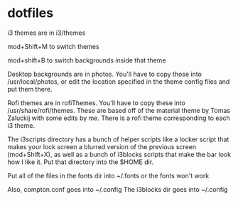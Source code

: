 # dotfiles

i3 themes are in i3/themes

mod+Shift+M to switch themes

mod+shift+B to switch backgrounds inside that theme

Desktop backgrounds are in photos. You'll have to copy those into /usr/local/photos, or edit the location specified in the theme config files and put them there.

Rofi themes are in rofiThemes. You'll have to copy these into /usr/share/rofi/themes.
These are based off of the material theme by Tomas Zaluckij with some edits by me.
There is a rofi theme corresponding to each i3 theme.

The i3scripts directory has a bunch of helper scripts like a locker script that makes your lock screen a blurred version of the previous screen (mod+Shift+X), as well as a bunch of i3blocks scripts that make the bar look how I like it. Put that directory into the $HOME dir.

Put all of the files in the fonts dir into ~/.fonts or the fonts won't work

Also, compton.conf goes into ~/.config
The i3blocks dir goes into ~/.config

